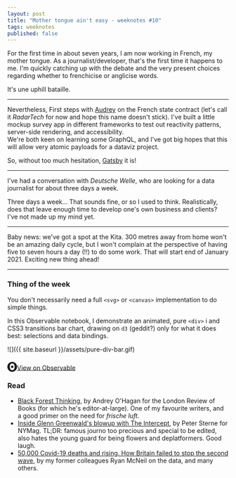 ```yaml
---
layout: post
title: "Mother tongue ain't easy - weeknotes #10"
tags: weeknotes
published: false
---
```


For the first time in about seven years, I am now working in French, my mother tongue. As a journalist/developer, that's the first time it happens to me. I'm quickly catching up with the debate and the very present choices regarding whether to frenchicise or anglicise words.

It's une uphill bataille.

---

Nevertheless, First steps with [Audrey](https://github.com/AudreyBramy) on the French state contract (let's call it _RadarTech_ for now and hope this name doesn't stick). I've built a little mockup survey app in different frameworks to test out reactivity patterns, server-side rendering, and accessibility.  
We're both keen on learning some GraphQL, and I've got big hopes that this will allow very atomic payloads for a dataviz project. 

So, without too much hesitation, [Gatsby](https://www.gatsbyjs.com/) it is!

---

I've had a conversation with _Deutsche Welle_, who are looking for a data journalist for about  three days a week.

Three days a week... That sounds fine, or so I used to think. Realistically, does that leave enough time to develop one's own business and clients? I've not made up my mind yet.

---

Baby news: we've got a spot at the Kita. 300 metres away from home won't be an amazing daily cycle, but I won't complain at the perspective of having five to seven hours a day (!!) to do some work. That will start end of January 2021. Exciting new thing ahead!

---

### Thing of the week
You don't necessarily need a full `<svg>` or `<canvas>` implementation to do simple things. 

In this Observable notebook, I demonstrate an animated, pure `<div>` i and CSS3 transitions bar chart, drawing on `d3` (geddit?) only for what it does best: selections and data bindings.

![]({{ site.baseurl }}/assets/pure-div-bar.gif)

<svg role="img" viewBox="0 0 25 28" width="25" height="28" aria-label="Observable" fill="currentColor" style="width: 22px; transform: translateY(5px);" class="near-black"><path d="M12.5 22.6667C11.3458 22.6667 10.3458 22.4153 9.5 21.9127C8.65721 21.412 7.98339 20.7027 7.55521 19.8654C7.09997 18.9942 6.76672 18.0729 6.56354 17.1239C6.34796 16.0947 6.24294 15.0483 6.25 14C6.25 13.1699 6.30417 12.3764 6.41354 11.6176C6.52188 10.8598 6.72292 10.0894 7.01563 9.30748C7.30833 8.52555 7.68542 7.84763 8.14479 7.27274C8.62304 6.68378 9.24141 6.20438 9.95208 5.87163C10.6979 5.51244 11.5458 5.33333 12.5 5.33333C13.6542 5.33333 14.6542 5.58467 15.5 6.08733C16.3428 6.588 17.0166 7.29733 17.4448 8.13459C17.8969 8.99644 18.2271 9.9103 18.4365 10.8761C18.6448 11.841 18.75 12.883 18.75 14C18.75 14.8301 18.6958 15.6236 18.5865 16.3824C18.4699 17.1702 18.2639 17.9446 17.9719 18.6925C17.6698 19.4744 17.2948 20.1524 16.8427 20.7273C16.3906 21.3021 15.7927 21.7692 15.0479 22.1284C14.3031 22.4876 13.4542 22.6667 12.5 22.6667ZM14.7063 16.2945C15.304 15.6944 15.6365 14.864 15.625 14C15.625 13.1073 15.326 12.3425 14.7292 11.7055C14.1313 11.0685 13.3885 10.75 12.5 10.75C11.6115 10.75 10.8688 11.0685 10.2708 11.7055C9.68532 12.3123 9.36198 13.1405 9.375 14C9.375 14.8927 9.67396 15.6575 10.2708 16.2945C10.8688 16.9315 11.6115 17.25 12.5 17.25C13.3885 17.25 14.124 16.9315 14.7063 16.2945ZM12.5 27C19.4031 27 25 21.1792 25 14C25 6.82075 19.4031 1 12.5 1C5.59687 1 0 6.82075 0 14C0 21.1792 5.59687 27 12.5 27Z" fill="currentColor"></path></svg><a href="https://observablehq.com/@basilesimon/a-bar-using-percentage-width">View on Observable</a>

### Read
- [Black Forest Thinking](https://lrb.co.uk/the-paper/v42/n20/andrew-o-hagan/short-cuts), by Andrey O'Hagan for the London Review of Books (for which he's editor-at-large). One of my favourite writers, and a good primer on the need for _frische luft_.
- [Inside Glenn Greenwald's blowup with The Intercept](https://nymag.com/intelligencer/2020/10/inside-glenn-greenwalds-blow-up-with-the-intercept.html), by Peter Sterne for NYMag. TL;DR: famous journo too precious and special to be edited, also hates the young guard for being flowers and deplatformers. Good laugh.
- [50,000 Covid-19 deaths and rising. How Britain failed to stop the second wave](https://www.reuters.com/investigates/special-report/health-coronavirus-britain-newwave/), by my former colleagues Ryan McNeil on the data, and many others.
